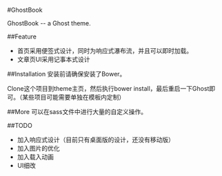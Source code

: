 #GhostBook

GhostBook -- a Ghost theme.

##Feature
- 首页采用便签式设计，同时为响应式瀑布流，并且可以即时加载。
- 文章页UI采用记事本式设计

##Installation
安装前请确保安装了Bower。

Clone这个项目到theme主页，然后执行bower install，最后重启一下Ghost即可。（某些项目可能需要单独在模板内定制）

##More
可以在sass文件中进行大量的自定义操作。

##TODO

- 加入响应式设计（目前只有桌面版的设计，还没有移动版）
- 加入图片的优化
- 加入载入动画
- UI细改